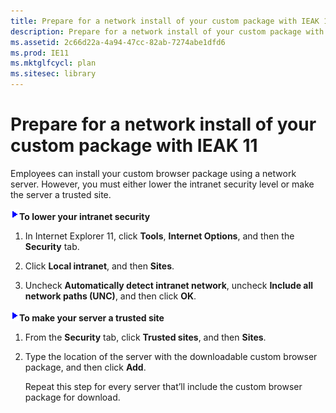 ```yaml
---
title: Prepare for a network install of your custom package with IEAK 11
description: Prepare for a network install of your custom package with IEAK 11
ms.assetid: 2c66d22a-4a94-47cc-82ab-7274abe1dfd6
ms.prod: IE11
ms.mktglfcycl: plan
ms.sitesec: library
---
```


# Prepare for a network install of your custom package with IEAK 11


Employees can install your custom browser package using a network server. However, you must either lower the intranet security level or make the server a trusted site.

![](images/wedge.gif)**To lower your intranet security**

1.  In Internet Explorer 11, click **Tools**, **Internet Options**, and then the **Security** tab.

2.  Click **Local intranet**, and then **Sites**.

3.  Uncheck **Automatically detect intranet network**, uncheck **Include all network paths (UNC)**, and then click **OK**.

![](images/wedge.gif)**To make your server a trusted site**

1.  From the **Security** tab, click **Trusted sites**, and then **Sites**.

2.  Type the location of the server with the downloadable custom browser package, and then click **Add**.

    Repeat this step for every server that’ll include the custom browser package for download.

 

 





